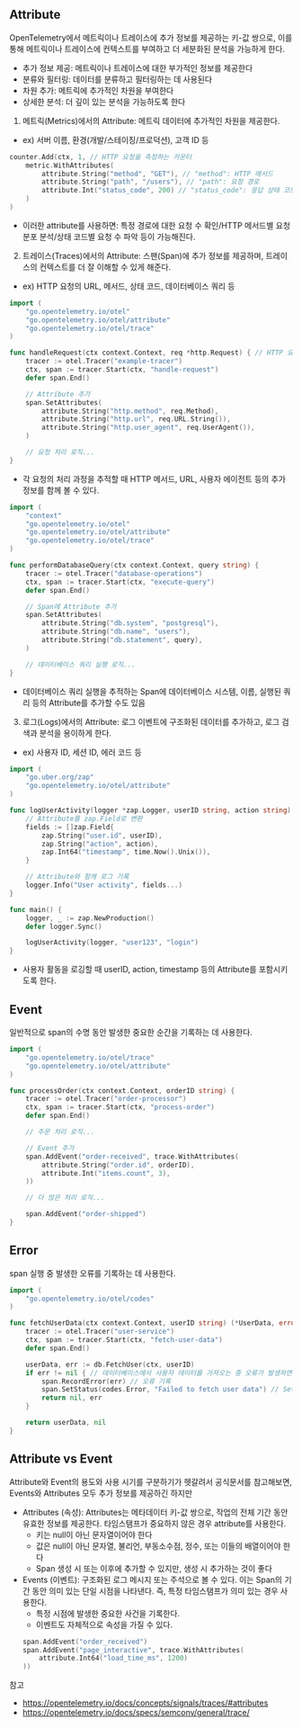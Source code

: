 ## Attribute
OpenTelemetry에서 메트릭이나 트레이스에 추가 정보를 제공하는 키-값 쌍으로, 이를 통해 메트릭이나 트레이스에 컨텍스트를 부여하고 더 세분화된 분석을 가능하게 한다.
- 추가 정보 제공: 메트릭이나 트레이스에 대한 부가적인 정보를 제공한다
- 분류와 필터링: 데이터를 분류하고 필터링하는 데 사용된다
- 차원 추가: 메트릭에 추가적인 차원을 부여한다
- 상세한 분석: 더 깊이 있는 분석을 가능하도록 한다

1. 메트릭(Metrics)에서의 Attribute: 메트릭 데이터에 추가적인 차원을 제공한다.
- ex) 서버 이름, 환경(개발/스테이징/프로덕션), 고객 ID 등
```go
counter.Add(ctx, 1, // HTTP 요청을 측정하는 카운터
    metric.WithAttributes(
        attribute.String("method", "GET"), // "method": HTTP 메서드
        attribute.String("path", "/users"), // "path": 요청 경로
        attribute.Int("status_code", 200) // "status_code": 응답 상태 코드
    )
)
```
- 이러한 attribute를 사용하면: 특정 경로에 대한 요청 수 확인/HTTP 메서드별 요청 분포 분석/상태 코드별 요청 수 파악 등이 가능해진다.
2. 트레이스(Traces)에서의 Attribute: 스팬(Span)에 추가 정보를 제공하며, 트레이스의 컨텍스트를 더 잘 이해할 수 있게 해준다.
- ex) HTTP 요청의 URL, 메서드, 상태 코드, 데이터베이스 쿼리 등
```go
import (
    "go.opentelemetry.io/otel"
    "go.opentelemetry.io/otel/attribute"
    "go.opentelemetry.io/otel/trace"
)

func handleRequest(ctx context.Context, req *http.Request) { // HTTP 요청을 처리하는 함수에서 trace span에 attribute 추가
    tracer := otel.Tracer("example-tracer")
    ctx, span := tracer.Start(ctx, "handle-request")
    defer span.End()

    // Attribute 추가
    span.SetAttributes(
        attribute.String("http.method", req.Method),
        attribute.String("http.url", req.URL.String()),
        attribute.String("http.user_agent", req.UserAgent()),
    )

    // 요청 처리 로직...
}
```
- 각 요청의 처리 과정을 추적할 때 HTTP 메서드, URL, 사용자 에이전트 등의 추가 정보를 함께 볼 수 있다.
```go
import (
    "context"
    "go.opentelemetry.io/otel"
    "go.opentelemetry.io/otel/attribute"
    "go.opentelemetry.io/otel/trace"
)

func performDatabaseQuery(ctx context.Context, query string) {
    tracer := otel.Tracer("database-operations")
    ctx, span := tracer.Start(ctx, "execute-query")
    defer span.End()

    // Span에 Attribute 추가
    span.SetAttributes(
        attribute.String("db.system", "postgresql"),
        attribute.String("db.name", "users"),
        attribute.String("db.statement", query),
    )

    // 데이터베이스 쿼리 실행 로직...
}
```
- 데이터베이스 쿼리 실행을 추적하는 Span에 데이터베이스 시스템, 이름, 실행된 쿼리 등의 Attribute를 추가할 수도 있음
3. 로그(Logs)에서의 Attribute: 로그 이벤트에 구조화된 데이터를 추가하고, 로그 검색과 분석을 용이하게 한다.
- ex) 사용자 ID, 세션 ID, 에러 코드 등
```go
import (
    "go.uber.org/zap"
    "go.opentelemetry.io/otel/attribute"
)

func logUserActivity(logger *zap.Logger, userID string, action string) {
    // Attribute를 zap.Field로 변환
    fields := []zap.Field{
        zap.String("user.id", userID),
        zap.String("action", action),
        zap.Int64("timestamp", time.Now().Unix()),
    }

    // Attribute와 함께 로그 기록
    logger.Info("User activity", fields...)
}

func main() {
    logger, _ := zap.NewProduction()
    defer logger.Sync()

    logUserActivity(logger, "user123", "login")
}
```
- 사용자 활동을 로깅할 때 userID, action, timestamp 등의 Attribute를 포함시키도록 한다.

## Event
일반적으로 span의 수명 동안 발생한 중요한 순간을 기록하는 데 사용한다.
```go
import (
    "go.opentelemetry.io/otel/trace"
    "go.opentelemetry.io/otel/attribute"
)

func processOrder(ctx context.Context, orderID string) {
    tracer := otel.Tracer("order-processor")
    ctx, span := tracer.Start(ctx, "process-order")
    defer span.End()

    // 주문 처리 로직...

    // Event 추가
    span.AddEvent("order-received", trace.WithAttributes(
        attribute.String("order.id", orderID),
        attribute.Int("items.count", 3),
    ))

    // 더 많은 처리 로직...

    span.AddEvent("order-shipped")
}
```

## Error
span 실행 중 발생한 오류를 기록하는 데 사용한다.
```go
import (
    "go.opentelemetry.io/otel/codes"
)

func fetchUserData(ctx context.Context, userID string) (*UserData, error) {
    tracer := otel.Tracer("user-service")
    ctx, span := tracer.Start(ctx, "fetch-user-data")
    defer span.End()

    userData, err := db.FetchUser(ctx, userID)
    if err != nil { // 데이터베이스에서 사용자 데이터를 가져오는 중 오류가 발생하면
        span.RecordError(err) // 오류 기록
        span.SetStatus(codes.Error, "Failed to fetch user data") // SetStatus를 사용하여 스팬의 상태를 "Error"로 설정
        return nil, err
    }

    return userData, nil
}
```

## Attribute vs Event
Attribute와 Event의 용도와 사용 시기를 구분하기가 헷갈려서 공식문서를 참고해보면, Events와 Attributes 모두 추가 정보를 제공하긴 하지만
- Attributes (속성): Attributes는 메타데이터 키-값 쌍으로, 작업의 전체 기간 동안 유효한 정보를 제공한다. 타임스탬프가 중요하지 않은 경우 attribute를 사용한다.
    - 키는 null이 아닌 문자열이어야 한다
    - 값은 null이 아닌 문자열, 불리언, 부동소수점, 정수, 또는 이들의 배열이어야 한다
    - Span 생성 시 또는 이후에 추가할 수 있지만, 생성 시 추가하는 것이 좋다
- Events (이벤트): 구조화된 로그 메시지 또는 주석으로 볼 수 있다. 이는 Span의 기간 동안 의미 있는 단일 시점을 나타낸다. 즉, 특정 타임스탬프가 의미 있는 경우 사용한다.
    - 특정 시점에 발생한 중요한 사건을 기록한다.
    - 이벤트도 자체적으로 속성을 가질 수 있다.
    ```go
    span.AddEvent("order_received")
    span.AddEvent("page_interactive", trace.WithAttributes(
        attribute.Int64("load_time_ms", 1200)
    ))
    ```

참고
- https://opentelemetry.io/docs/concepts/signals/traces/#attributes
- https://opentelemetry.io/docs/specs/semconv/general/trace/
